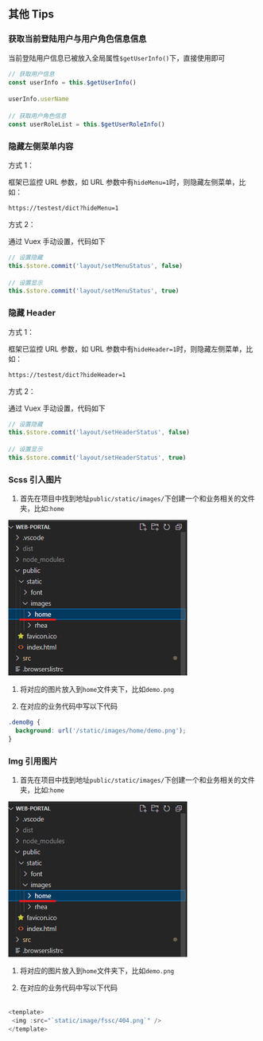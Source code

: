 ## 其他 Tips

### 获取当前登陆用户与用户角色信息信息

当前登陆用户信息已被放入全局属性`$getUserInfo()`下，直接使用即可

```javascript
// 获取用户信息
const userInfo = this.$getUserInfo()

userInfo.userName

// 获取用户角色信息
const userRoleList = this.$getUserRoleInfo()
```

### 隐藏左侧菜单内容

方式 1：

框架已监控 URL 参数，如 URL 参数中有`hideMenu=1`时，则隐藏左侧菜单，比如：

```html
https://testest/dict?hideMenu=1
```

方式 2：

通过 Vuex 手动设置，代码如下

```javascript
// 设置隐藏
this.$store.commit('layout/setMenuStatus', false)

// 设置显示
this.$store.commit('layout/setMenuStatus', true)
```

### 隐藏 Header

方式 1：

框架已监控 URL 参数，如 URL 参数中有`hideHeader=1`时，则隐藏左侧菜单，比如：

```html
https://testest/dict?hideHeader=1
```

方式 2：

通过 Vuex 手动设置，代码如下

```javascript
// 设置隐藏
this.$store.commit('layout/setHeaderStatus', false)

// 设置显示
this.$store.commit('layout/setHeaderStatus', true)
```

### Scss 引入图片

1. 首先在项目中找到地址`public/static/images/`下创建一个和业务相关的文件夹，比如:`home`

![image](/images/tip1.png)

1. 将对应的图片放入到`home`文件夹下，比如`demo.png`

2. 在对应的业务代码中写以下代码

```scss
.demoBg {
  background: url('/static/images/home/demo.png');
}
```

### Img 引用图片

1. 首先在项目中找到地址`public/static/images/`下创建一个和业务相关的文件夹，比如:`home`

![image](/images/tip1.png)

1. 将对应的图片放入到`home`文件夹下，比如`demo.png`

2. 在对应的业务代码中写以下代码

```javascript

<template>
 <img :src="`static/image/fssc/404.png`" />
</template>
```
